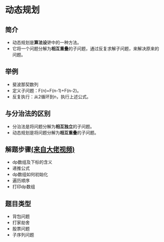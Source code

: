 # 动态规划
## 简介
* 动态规划是**算法设计**中的一种方法。
* 它将一个问题分解为**相互重叠**的子问题，通过反复求解子问题，来解决原来的问题。
## 举例
* 斐波那契数列
* 定义子问题：F(n)=F(n-1)+F(n-2)。
* 反复执行：从2循环到n，执行上述公式。
## 与分治法的区别
* 分治法是将问题分解为**相互独立**的子问题。
* 动态规划是将问题分解为**相互重叠**的子问题。
## 解题步骤[(来自大佬视频)](https://www.bilibili.com/video/BV13Q4y197Wg)
* dp数组及下标的含义
* 递推公式
* dp数组如何初始化
* 遍历顺序
* 打印dp数组
## 题目类型
* 背包问题
* 打家劫舍
* 股票问题
* 子序列问题